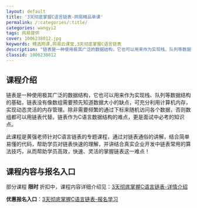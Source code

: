 ```yaml
---
layout: default
title: '3天彻底掌握C语言链表-网易精品单课'
permalink: /:categories/:title/
categories: wangyi2
tags: 网易提供
cover: 1006238012.jpg
keywords: 精选网课,网易云课堂,3天彻底掌握C语言链表
description: "链表是一种使用极其广泛的数据结构，它也可以用来作为实现栈、队列等数据结构的基础，链表没有像数组需要预先知道数据大小的缺点，可充分利用计算机内存，实现动态灵活的内存管理。除非需要频繁的通过下标"
classid: 1006238012
---
```


## 课程介绍

链表是一种使用极其广泛的数据结构，它也可以用来作为实现栈、队列等数据结构的基础，链表没有像数组需要预先知道数据大小的缺点，可充分利用计算机内存，实现动态灵活的内存管理。除非需要频繁的通过下标来随机访问各个数据，否则数组都可以用链表代替。链表作为C语言数据结构的难点，更是面试中必考的知识点。

此课程是黄强老师针对C语言链表的专题课程，通过对链表通俗的讲解，结合简单易懂的代码，帮助学员对链表快速的理解，并讲结合真实企业开发中链表常用的算法技巧，从而帮助学员高效，快速、灵活的掌握链表这一难点！

## 课程内容与报名入口

部分课程 **限时** 折扣中，课程内容详细介绍见：[3天彻底掌握C语言链表-详情介绍](https://study.163.com/course/introduction/1006238012.htm?share=1&shareId=1025206652&utm_campaign=share&utm_medium=iphoneShare&utm_source=&utm_u=1025206652)

**优惠报名入口**：[3天彻底掌握C语言链表-报名学习](https://study.163.com/course/introduction/1006238012.htm?share=1&shareId=1025206652&utm_campaign=share&utm_medium=iphoneShare&utm_source=&utm_u=1025206652)


